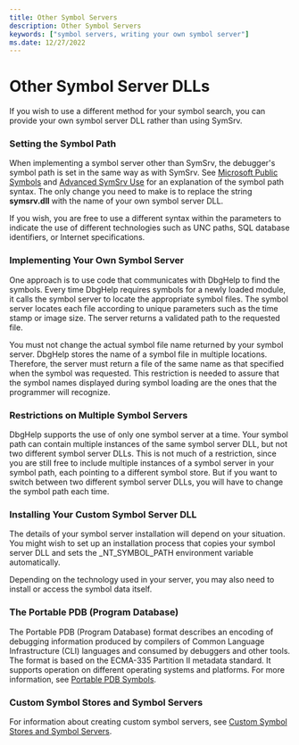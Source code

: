 ```yaml
---
title: Other Symbol Servers
description: Other Symbol Servers
keywords: ["symbol servers, writing your own symbol server"]
ms.date: 12/27/2022
---
```


# Other Symbol Server DLLs

If you wish to use a different method for your symbol search, you can provide your own symbol server DLL rather than using SymSrv.

### Setting the Symbol Path

When implementing a symbol server other than SymSrv, the debugger's symbol path is set in the same way as with SymSrv. See [Microsoft Public Symbols](microsoft-public-symbols.md) and [Advanced SymSrv Use](advanced-symsrv-use.md) for an explanation of the symbol path syntax. The only change you need to make is to replace the string **symsrv.dll** with the name of your own symbol server DLL.

If you wish, you are free to use a different syntax within the parameters to indicate the use of different technologies such as UNC paths, SQL database identifiers, or Internet specifications.

### Implementing Your Own Symbol Server

One approach is to use code that communicates with DbgHelp to find the symbols. Every time DbgHelp requires symbols for a newly loaded module, it calls the symbol server to locate the appropriate symbol files. The symbol server locates each file according to unique parameters such as the time stamp or image size. The server returns a validated path to the requested file. 

You must not change the actual symbol file name returned by your symbol server. DbgHelp stores the name of a symbol file in multiple locations. Therefore, the server must return a file of the same name as that specified when the symbol was requested. This restriction is needed to assure that the symbol names displayed during symbol loading are the ones that the programmer will recognize.

### Restrictions on Multiple Symbol Servers

DbgHelp supports the use of only one symbol server at a time. Your symbol path can contain multiple instances of the same symbol server DLL, but not two different symbol server DLLs. This is not much of a restriction, since you are still free to include multiple instances of a symbol server in your symbol path, each pointing to a different symbol store. But if you want to switch between two different symbol server DLLs, you will have to change the symbol path each time.

### Installing Your Custom Symbol Server DLL

The details of your symbol server installation will depend on your situation. You might wish to set up an installation process that copies your symbol server DLL and sets the \_NT\_SYMBOL\_PATH environment variable automatically.

Depending on the technology used in your server, you may also need to install or access the symbol data itself.

### The Portable PDB (Program Database) 

The Portable PDB (Program Database) format describes an encoding of debugging information produced by compilers of Common Language Infrastructure (CLI) languages and consumed by debuggers and other tools. The format is based on the ECMA-335 Partition II metadata standard. It supports operation on different operating systems and platforms. For more information, see [Portable PDB Symbols](symbols-portable-pdb.md).

### Custom Symbol Stores and Symbol Servers

For information about creating custom symbol servers, see [Custom Symbol Stores and Symbol Servers](symbol-stores-and-symbol-servers.md).
 
 